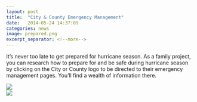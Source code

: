 ```yaml
---
layout: post
title:  "City & County Emergency Management"
date:   2014-05-24 14:37:09
categories: news
image: prepared.png
excerpt_separator: <!--more-->
---
```

It’s never too late to get prepared for hurricane season. As a family project, you can research how to prepare for and be safe during hurricane season by clicking on the City or County logo to be directed to their emergency management pages. You’ll find a wealth of information there.

<div class="row text-center">
	<div class="col-xs-5">
		<a href="http://www.hillsboroughcounty.org/emergency/" target="_blank">
			<img src="{{site.baseurl}}/images/hc-logo.png" class="img-responsive">
		</a>
	</div>
	<div class="col-xs-7">
		<a href="http://www.tampagov.net/dept_emergency_management/" target="_blank">
			<img src="{{site.baseurl}}/images/city-tampa-logo.gif" class="img-responsive">
		</a>
	</div>
</div>